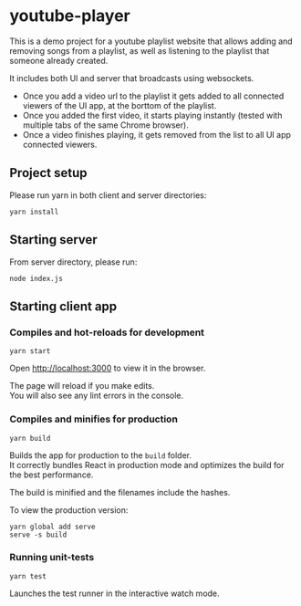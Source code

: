# youtube-player
This is a demo project for a youtube playlist website that allows adding and removing songs from a playlist, as well as listening to the playlist that someone already created.

It includes both UI and server that broadcasts using websockets.

* Once you add a video url to the playlist it gets added to all connected viewers of the UI app, at the borttom of the playlist.
* Once you added the first video, it starts playing instantly (tested with multiple tabs of the same Chrome browser).
* Once a video finishes playing, it gets removed from the list to all UI app connected viewers.


## Project setup
Please run yarn in both client and server directories:

```
yarn install
```
## Starting server
From server directory, please run: 

```
node index.js
```

## Starting client app

### Compiles and hot-reloads for development

```
yarn start
```

Open [http://localhost:3000](http://localhost:3000) to view it in the browser.

The page will reload if you make edits.\
You will also see any lint errors in the console.

### Compiles and minifies for production
```
yarn build
```
Builds the app for production to the `build` folder.\
It correctly bundles React in production mode and optimizes the build for the best performance.

The build is minified and the filenames include the hashes.

To view the production version:
```
yarn global add serve
serve -s build
```

### Running unit-tests

```
yarn test
```

Launches the test runner in the interactive watch mode.
